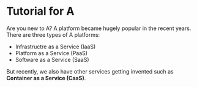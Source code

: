 # Tutorial for A

Are you new to A? A platform became hugely popular in the recent years. There are three types of A platforms:

- Infrastructre as a Service (IaaS)
- Platform as a Service (PaaS)
- Software as a Service (SaaS)

But recently, we also have other services getting invented such as **Container as a Service (CaaS)**.
